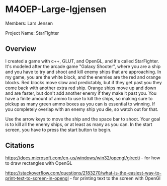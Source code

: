 # M4OEP-Large-lgjensen

Members: Lars Jensen

Project Name: StarFighter

## Overview

I created a game with c++, GLUT, and OpenGL, and it's called StarFighter. It's modeled after the arcade game "Galaxy Shooter", where you are a ship and you have to try and shoot and kill enemy ships that are approaching. In my game, you are the white block, and the enemies are the red and orange blocks. Red blocks move slow and predictably, but if they get past you they come back with another extra red ship. Orange ships move up and down and are faster, but don't add another enemy if they make it past you. You have a finite amount of ammo to use to kill the ships, so making sure to pickup as many green ammo boxes as you can is essential to winning. If you completely overlap with an enemy ship you die, so watch out for that. 

Use the arrow keys to move the ship and the space bar to shoot. Your goal is to kill all the enemy ships, or at least as many as you can. In the start screen, you have to press the start button to begin. 

## Citations

https://docs.microsoft.com/en-us/windows/win32/opengl/glrecti - for how to draw rectangles with OpenGL

https://stackoverflow.com/questions/2183270/what-is-the-easiest-way-to-print-text-to-screen-in-opengl - for printing text to the screen with OpenGl
